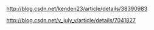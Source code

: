 http://blog.csdn.net/kenden23/article/details/38390983

http://blog.csdn.net/v_july_v/article/details/7041827
